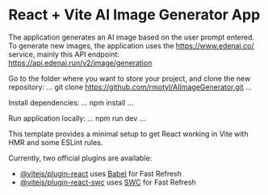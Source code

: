 # React + Vite AI Image Generator App
The application generates an AI image based on the user prompt entered. To generate new images, the application uses the https://www.edenai.co/ service, mainly this API endpoint: https://api.edenai.run/v2/image/generation 


Go to the folder where you want to store your project, and clone the new repository:
...
git clone https://github.com/rmotyl/AIImageGenerator.git
...

Install dependencies:
...
npm install
...

Run application locally:
...
npm run dev
...

This template provides a minimal setup to get React working in Vite with HMR and some ESLint rules.

Currently, two official plugins are available:

- [@vitejs/plugin-react](https://github.com/vitejs/vite-plugin-react/blob/main/packages/plugin-react/README.md) uses [Babel](https://babeljs.io/) for Fast Refresh
- [@vitejs/plugin-react-swc](https://github.com/vitejs/vite-plugin-react-swc) uses [SWC](https://swc.rs/) for Fast Refresh

